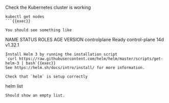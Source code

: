 Check the Kubernetes cluster is working
```
kubectl get nodes
```{{exec}}

You should see something like
```
NAME           STATUS   ROLES           AGE   VERSION
controlplane   Ready    control-plane   14d   v1.32.1
```
Install Helm 3 by running the installation script
`curl https://raw.githubusercontent.com/helm/helm/master/scripts/get-helm-3 | bash`{{exec}}
See https://helm.sh/docs/intro/install/ for more information.

Check that `helm` is setup correctly
```
helm list
```{{exec}}
Should show an empty list.
